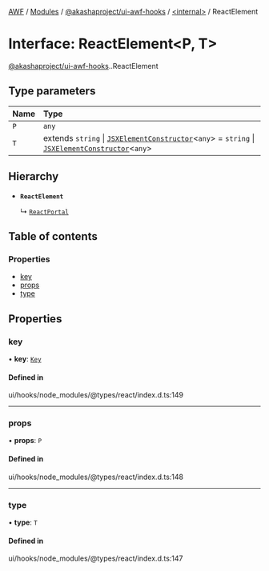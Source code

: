 [AWF](../README.md) / [Modules](../modules.md) / [@akashaproject/ui-awf-hooks](../modules/akashaproject_ui_awf_hooks.md) / [<internal\>](../modules/akashaproject_ui_awf_hooks._internal_.md) / ReactElement

# Interface: ReactElement<P, T\>

[@akashaproject/ui-awf-hooks](../modules/akashaproject_ui_awf_hooks.md).[<internal>](../modules/akashaproject_ui_awf_hooks._internal_.md).ReactElement

## Type parameters

| Name | Type |
| :------ | :------ |
| `P` | `any` |
| `T` | extends `string` \| [`JSXElementConstructor`](../modules/akashaproject_ui_awf_hooks._internal_.md#jsxelementconstructor)<`any`\> = `string` \| [`JSXElementConstructor`](../modules/akashaproject_ui_awf_hooks._internal_.md#jsxelementconstructor)<`any`\> |

## Hierarchy

- **`ReactElement`**

  ↳ [`ReactPortal`](akashaproject_ui_awf_hooks._internal_.ReactPortal.md)

## Table of contents

### Properties

- [key](akashaproject_ui_awf_hooks._internal_.ReactElement.md#key)
- [props](akashaproject_ui_awf_hooks._internal_.ReactElement.md#props)
- [type](akashaproject_ui_awf_hooks._internal_.ReactElement.md#type)

## Properties

### key

• **key**: [`Key`](../modules/akashaproject_ui_awf_hooks._internal_.md#key)

#### Defined in

ui/hooks/node_modules/@types/react/index.d.ts:149

___

### props

• **props**: `P`

#### Defined in

ui/hooks/node_modules/@types/react/index.d.ts:148

___

### type

• **type**: `T`

#### Defined in

ui/hooks/node_modules/@types/react/index.d.ts:147
